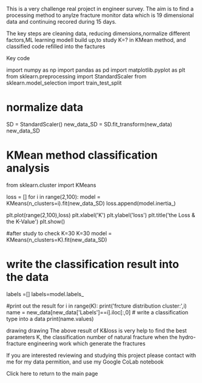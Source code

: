 This is a very challenge real project in engineer survey. The aim is to find a processing method to anylze fracture monitor data which is 19 dimensional data and continuing recored during 15 days.

The key steps are cleaning data, reducing dimensions,normalize different factors,ML learning modell build up,to study K=? in KMean method, and classified code refilled into the factures

Key code

import numpy as np
import pandas as pd
import matplotlib.pyplot as plt
from sklearn.preprocessing import StandardScaler
from sklearn.model_selection import train_test_split

# normalize data
SD = StandardScaler()
new_data_SD = SD.fit_transform(new_data)
new_data_SD

# KMean method classification analysis
from sklearn.cluster import KMeans

loss = []
for i in range(2,100):
    model = KMeans(n_clusters=i).fit(new_data_SD)
    loss.append(model.inertia_)

plt.plot(range(2,100),loss)
plt.xlabel('K')
plt.ylabel('loss')
plt.title('the Loss & the K-Value')
plt.show()

#after study to check K=30
K=30
model = KMeans(n_clusters=K).fit(new_data_SD)
# write the classification result into the data
labels =[]
labels=model.labels_

#print out the result
for i in range(K):
    print('frcture distribution cluster:',i)
    name = new_data[new_data['Labels']==i].iloc[:,0] # write a classification type into a data 
    print(name.values)

drawing
drawing
The above result of K&loss is very help to find the best parameters K, the classification number of natural fracture when the hydro-fracture engineering work which generate the fractures

If you are interested reviewing and studying this project please contact with me for my data permition, and use my Google CoLab notebook

Click here to return to the main page
